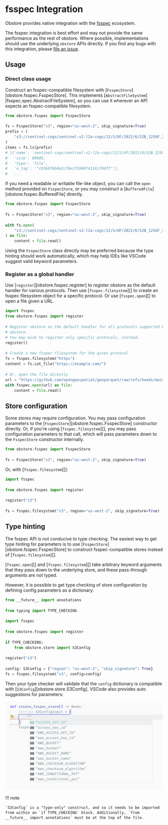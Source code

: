 # fsspec Integration

Obstore provides native integration with the [fsspec] ecosystem.

[fsspec]: https://github.com/fsspec/filesystem_spec

The fsspec integration is best effort and may not provide the same
performance as the rest of obstore. Where possible, implementations should use
the underlying `obstore` APIs directly. If you find any bugs with this
integration, please [file an
issue](https://github.com/developmentseed/obstore/issues/new/choose).

## Usage

### Direct class usage

Construct an fsspec-compatible filesystem with [`FsspecStore`][obstore.fsspec.FsspecStore]. This implements [`AbstractFileSystem`][fsspec.spec.AbstractFileSystem], so you can use it wherever an API expects an fsspec-compatible filesystem.

```py
from obstore.fsspec import FsspecStore

fs = FsspecStore("s3", region="us-west-2", skip_signature=True)
prefix = (
    "s3://sentinel-cogs/sentinel-s2-l2a-cogs/12/S/UF/2022/6/S2B_12SUF_20220609_0_L2A/"
)
items = fs.ls(prefix)
# [{'name': 'sentinel-cogs/sentinel-s2-l2a-cogs/12/S/UF/2022/6/S2B_12SUF_20220609_0_L2A/AOT.tif',
#   'size': 80689,
#   'type': 'file',
#   'e_tag': '"c93b0f6b0e2cf8e375968f41161f9df7"'},
#   ...
```

If you need a readable or writable file-like object, you can call the `open`
method provided on `FsspecStore`, or you may construct a
[`BufferedFile`][obstore.fsspec.BufferedFile] directly.

```py
from obstore.fsspec import FsspecStore

fs = FsspecStore("s3", region="us-west-2", skip_signature=True)

with fs.open(
    "s3://sentinel-cogs/sentinel-s2-l2a-cogs/12/S/UF/2022/6/S2B_12SUF_20220609_0_L2A/thumbnail.jpg",
) as file:
    content = file.read()
```

Using the `FsspecStore` class directly may be preferred because the type hinting should work automatically, which may help IDEs like VSCode suggest valid keyword parameters.

### Register as a global handler

Use [`register`][obstore.fsspec.register] to register obstore as the default
handler for various protocols. Then use [`fsspec.filesystem`][] to create an
fsspec filesystem object for a specific protocol. Or use [`fsspec.open`][] to
open a file given a URL.

```py
import fsspec
from obstore.fsspec import register

# Register obstore as the default handler for all protocols supported by
# obstore.
# You may wish to register only specific protocols, instead.
register()

# Create a new fsspec filesystem for the given protocol
fs = fsspec.filesystem("https")
content = fs.cat_file("https://example.com/")

# Or, open the file directly
url = "https://github.com/opengeospatial/geoparquet/raw/refs/heads/main/examples/example.parquet"
with fsspec.open(url) as file:
    content = file.read()
```

## Store configuration

Some stores may require configuration. You may pass configuration parameters to the [`FsspecStore`][obstore.fsspec.FsspecStore] constructor directly. Or, if you're using [`fsspec.filesystem`][], you may pass configuration parameters to that call, which will pass parameters down to the `FsspecStore` constructor internally.

```py
from obstore.fsspec import FsspecStore

fs = FsspecStore("s3", region="us-west-2", skip_signature=True)
```

Or, with [`fsspec.filesystem`][]:

```py
import fsspec

from obstore.fsspec import register

register("s3")

fs = fsspec.filesystem("s3", region="us-west-2", skip_signature=True)
```

## Type hinting

The fsspec API is not conducive to type checking. The easiest way to get type hinting for parameters is to use [`FsspecStore`][obstore.fsspec.FsspecStore] to construct fsspec-compatible stores instead of [`fsspec.filesystem`][].

[`fsspec.open`][] and [`fsspec.filesystem`][] take arbitrary keyword arguments that they pass down to the underlying store, and these pass-through arguments are not typed.

However, it is possible to get type checking of store configuration by defining config parameters as a dictionary:

```py
from __future__ import annotations

from typing import TYPE_CHECKING

import fsspec

from obstore.fsspec import register

if TYPE_CHECKING:
    from obstore.store import S3Config

register("s3")

config: S3Config = {"region": "us-west-2", "skip_signature": True}
fs = fsspec.filesystem("s3", config=config)
```

Then your type checker will validate that the `config` dictionary is compatible with [`S3Config`][obstore.store.S3Config]. VSCode also provides auto suggestions for parameters:

![](./assets/fsspec-type-hinting.jpg)

!!! note

    `S3Config` is a "type-only" construct, and so it needs to be imported from within an `if TYPE_CHECKING` block. Additionally, `from __future__ import annotations` must be at the top of the file.
